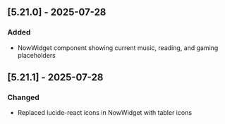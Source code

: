 ## [5.21.0] - 2025-07-28

### Added
- NowWidget component showing current music, reading, and gaming placeholders

## [5.21.1] - 2025-07-28

### Changed
- Replaced lucide-react icons in NowWidget with tabler icons
